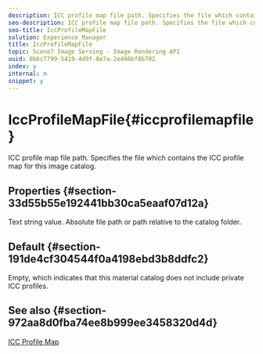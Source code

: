 ```yaml
---
description: ICC profile map file path. Specifies the file which contains the ICC profile map for this image catalog.
seo-description: ICC profile map file path. Specifies the file which contains the ICC profile map for this image catalog.
seo-title: IccProfileMapFile
solution: Experience Manager
title: IccProfileMapFile
topic: Scene7 Image Serving - Image Rendering API
uuid: 0b6c7799-5419-4d9f-8e7a-2e496bf8b702
index: y
internal: n
snippet: y
---
```


# IccProfileMapFile{#iccprofilemapfile}

ICC profile map file path. Specifies the file which contains the ICC profile map for this image catalog.

## Properties {#section-33d55b55e192441bb30ca5eaaf07d12a}

Text string value. Absolute file path or path relative to the catalog folder.

## Default {#section-191de4cf304544f0a4198ebd3b8ddfc2}

Empty, which indicates that this material catalog does not include private ICC profiles.

## See also {#section-972aa8d0fba74ee8b999ee3458320d4d}

[ICC Profile Map](../../../../../ir_api/material_cat/image-rendering-api-ref/c-ir-material-catalog/c-ir-icc-profile-map-reference/c-ir-icc-profile-map-reference.md#concept-8c2a7d205b8544ccaa159f5b66710012) 

